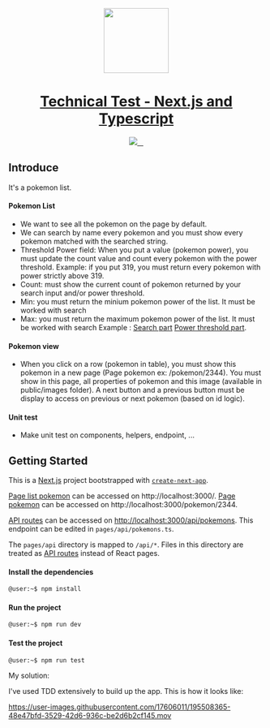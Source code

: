 <p align="center">
  <a href="https://goldavenue.com">
    <img src="https://www.goldavenue.com/packs/media/src/images/logos/logo_main-dfe6c41ac4008916aee56a271fccfafd.svg" height="128">
    <h1 align="center">Technical Test - Next.js and Typescript</h1>
  </a>
</p>

<p align="center">
  <a aria-label="Node version" href="https://nodejs.org/en/">
    <img src="https://img.shields.io/badge/node->=%20v16-red">
  </a>
  <a aria-label="NPM version" href="https://www.npmjs.com/">
    <img alt="" src="https://img.shields.io/badge/npm->=%20v8-blue">
  </a>
  <a aria-label="Typescript version" href="https://www.typescriptlang.org/">
    <img alt="" src="https://img.shields.io/badge/typescript-4.7.2-yellow">
  </a>
  <a aria-label="React version" href="https://reactjs.org/">
    <img alt="" src="https://img.shields.io/badge/react-18.2.0-green">
  </a>
</p>

## Introduce

It's a pokemon list.

#### Pokemon List

- We want to see all the pokemon on the page by default.
- We can search by name every pokemon and you must show every pokemon matched with the searched string.
- Threshold Power field: When you put a value (pokemon power), you must update the count value and count every pokemon with the power threshold. Example: if you put 319, you must return every pokemon with power strictly above 319.
- Count: must show the current count of pokemon returned by your search input and/or power threshold.
- Min: you must return the minium pokemon power of the list. It must be worked with search
- Max: you must return the maximum pokemon power of the list. It must be worked with search
  Example : [Search part](with-search.png) [Power threshold part](with-threshold.png).

#### Pokemon view

- When you click on a row (pokemon in table), you must show this pokemon in a new page (Page pokemon ex: /pokemon/2344). You must show in this page, all properties of pokemon and this image (available in public/images folder). 
A next button and a previous button must be display to access on previous or next pokemon (based on id logic).


#### Unit test

- Make unit test on components, helpers, endpoint, ...

## Getting Started

This is a [Next.js](https://nextjs.org/) project bootstrapped with [`create-next-app`](https://github.com/vercel/next.js/tree/canary/packages/create-next-app).

[Page list pokemon](http://localhost:3000/) can be accessed on http://localhost:3000/.
[Page pokemon](http://localhost:3000/pokemon/2344) can be accessed on http://localhost:3000/pokemon/2344.

[API routes](https://nextjs.org/docs/api-routes/introduction) can be accessed on [http://localhost:3000/api/pokemons](http://localhost:3000/api/pokemons). This endpoint can be edited in `pages/api/pokemons.ts`.

The `pages/api` directory is mapped to `/api/*`. Files in this directory are treated as [API routes](https://nextjs.org/docs/api-routes/introduction) instead of React pages.

#### Install the dependencies

```bash
@user:~$ npm install
```

#### Run the project

```bash
@user:~$ npm run dev
```

#### Test the project

```bash
@user:~$ npm run test
```

My solution:

I've used TDD extensively to build up the app. This is how it looks like:

https://user-images.githubusercontent.com/17606011/195508365-48e47bfd-3529-42d6-936c-be2d6b2cf145.mov
